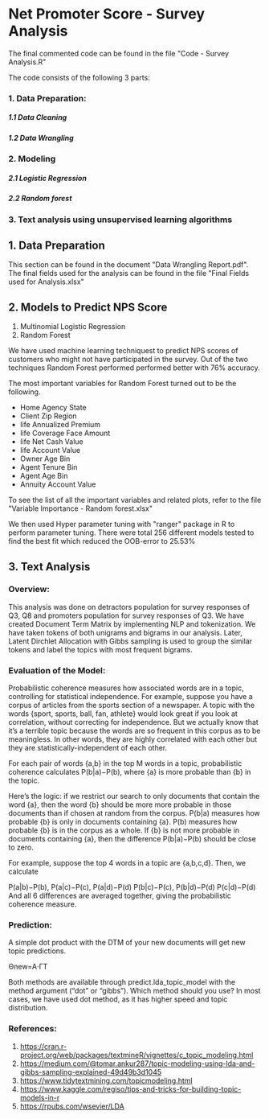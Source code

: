 # Net Promoter Score - Survey Analysis

The final commented code can be found in the file "Code - Survey Analysis.R"

The code consists of the following 3 parts:

### 1. Data Preparation: 

#####  1.1 Data Cleaning 
#####  1.2 Data Wrangling

### 2. Modeling 

#####  2.1 Logistic Regression
#####  2.2 Random forest

### 3. Text analysis using unsupervised learning algorithms




## 1. Data Preparation

This section can be found in the document "Data Wrangling Report.pdf". 
The final fields used for the analysis can be found in the file "Final Fields used for Analysis.xlsx"

## 2. Models to Predict NPS Score
1. Multinomial Logistic Regression
2. Random Forest

We have used machine learning techniquest to predict NPS scores of customers who might not have participated in the survey. 
Out of the two techniques Random Forest performed performed better with 76% accuracy. 

The most important variables for Random Forest turned out to be the following. 
* Home Agency State
* Client Zip Region
* life Annualized Premium
* life Coverage Face Amount 
* life Net Cash Value
* life Account Value
* Owner Age Bin
* Agent Tenure Bin
* Agent Age Bin
* Annuity Account Value

To see the list of all the important variables and related plots, refer to the file "Variable Importance - Random forest.xlsx"

We then used Hyper parameter tuning with "ranger" package in R to perform parameter tuning. There were total 256 different models tested to find the best fit which reduced the OOB-error to 25.53%

## 3. Text Analysis

### Overview:
This analysis was done on detractors population for survey responses of Q3, Q8 and promoters population for survey responses of Q3.
We have created Document Term Matrix by implementing NLP and tokenization. We have taken tokens of both unigrams and bigrams in our analysis. Later, Latent Dirchlet Allocation with Gibbs sampling is used to group the similar tokens and label the topics with most frequent bigrams. 

### Evaluation of the Model:
Probabilistic coherence measures how associated words are in a topic, controlling for statistical independence. For example, suppose you have a corpus of articles from the sports section of a newspaper. A topic with the words {sport, sports, ball, fan, athlete} would look great if you look at correlation, without correcting for independence. But we actually know that it’s a terrible topic because the words are so frequent in this corpus as to be meaningless. In other words, they are highly correlated with each other but they are statistically-independent of each other.

For each pair of words {a,b} in the top M words in a topic, probabilistic coherence calculates P(b|a)−P(b), where {a} is more probable than {b} in the topic.

Here’s the logic: if we restrict our search to only documents that contain the word {a}, then the word {b} should be more more probable in those documents than if chosen at random from the corpus. P(b|a) measures how probable {b} is only in documents containing {a}. P(b) measures how probable {b} is in the corpus as a whole. If {b} is not more probable in documents containing {a}, then the difference P(b|a)−P(b) should be close to zero.

For example, suppose the top 4 words in a topic are {a,b,c,d}. Then, we calculate

P(a|b)−P(b), P(a|c)−P(c), P(a|d)−P(d)
P(b|c)−P(c), P(b|d)−P(d)
P(c|d)−P(d)
And all 6 differences are averaged together, giving the probabilistic coherence measure.

### Prediction:
A simple dot product with the DTM of your new documents will get new topic predictions.

Θnew=A⋅ΓT

Both methods are available through predict.lda_topic_model with the method argument (“dot” or “gibbs”). Which method should you use? In most cases, we have used dot method, as it has higher speed and topic distribution.


### References:

1. https://cran.r-project.org/web/packages/textmineR/vignettes/c_topic_modeling.html
2. https://medium.com/@tomar.ankur287/topic-modeling-using-lda-and-gibbs-sampling-explained-49d49b3d1045
3. https://www.tidytextmining.com/topicmodeling.html
4. https://www.kaggle.com/regiso/tips-and-tricks-for-building-topic-models-in-r
5. https://rpubs.com/wsevier/LDA
